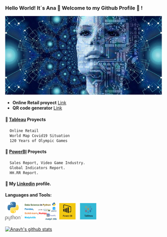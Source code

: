 ### Hello World! It´s Ana 👋 Welcome to my Github Profile 🔭 !

![alt text](https://github.com/Anavh/Anavh/blob/main/data..jpg)


- **Online Retail proyect**  [Link](https://github.com/Anavh/OnlineRetail)
- **QR code generator**  [Link](https://github.com/Anavh/QR-code-generator-python)

#### 🎨 [Tableau](https://public.tableau.com/profile/anavh#!/) Proyects
          
      Online Retail
      World Map Covid19 Situation
      120 Years of Olympic Games

#### 🎨 [PowerBI](https://github.com/Anavh/PowerBI) Proyects

      Sales Report, Video Game Industry.
      Global Indicators Report.
      HH.RR Report.

#### 🔵 My [Linkedin](https://www.linkedin.com/in/anavh/) profile.

**Languages and Tools:**  

<code><img height="60" src="https://github.com/Anavh/Anavh/blob/main/python-logo.png"></code>
<code><img height="60" src="https://github.com/Anavh/Anavh/blob/main/tools.PNG"></code>
<code><img height="60" src="https://github.com/Anavh/Anavh/blob/main/PowerBI.Tableau.jpg"></code>

<a href="https://github-readme-stats.vercel.app">
  <img align="center" src="https://github-readme-stats.vercel.app/api?username=Anavh&show_icons=true&include_all_commits=true&theme=material-palenight" alt="Anavh's github stats" />
</a>
